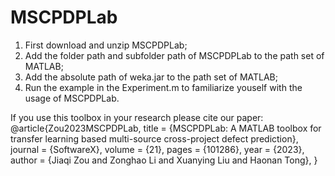 # MSCPDPLab

1. First download and unzip MSCPDPLab; 
2. Add the folder path and subfolder path of MSCPDPLab to the path set of MATLAB;
3. Add the absolute path of weka.jar to the path set of MATLAB; 
4. Run the example in the Experiment.m to familiarize youself with the usage of MSCPDPLab.

If you use this toolbox in your research please cite our paper:
@article{Zou2023MSCPDPLab,
title = {MSCPDPLab: A MATLAB toolbox for transfer learning based multi-source cross-project defect prediction},
journal = {SoftwareX},
volume = {21},
pages = {101286},
year = {2023},
author = {Jiaqi Zou and Zonghao Li and Xuanying Liu and Haonan Tong},
}

